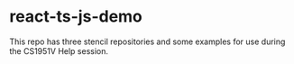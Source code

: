 # react-ts-js-demo

This repo has three stencil repositories and some examples for use during the CS1951V Help session. 

